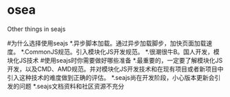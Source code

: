 osea
====

Other things in seajs

#为什么选择使用seajs
*.异步脚本加载。通过异步加载脚步，加快页面加载速度。
*.CommonJS规范。引入模块化JS开发规范。
*.很潮很牛B。国人开发，模块化JS技术
#使用seajs时你需要做好哪些准备
*.最重要的，一定要了解模块化JS开发，以及CMD、AMD规范。并对模块化JS开发技术和在现有项目或者新项目中引入这种技术的难度做到正确的评估。
*.seajs尚在开发阶段，小心版本更新会引发的问题
*.seajs文档资料和社区资源不充分
